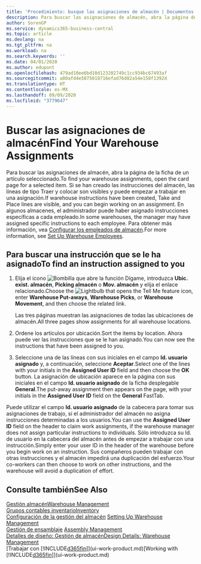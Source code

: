 ```yaml
---
title: 'Procedimiento: busque las asignaciones de almacén | Documentos de Microsoft'
description: Para buscar las asignaciones de almacén, abra la página de la ficha de un artículo seleccionado. Si se han creado las instrucciones del almacén, las líneas de tipo Traer y colocar son visibles y puede empezar a trabajar en una asignación. En algunos almacenes, el administrador puede haber asignado instrucciones específicas a cada empleado.
author: SorenGP
ms.service: dynamics365-business-central
ms.topic: article
ms.devlang: na
ms.tgt_pltfrm: na
ms.workload: na
ms.search.keywords: ''
ms.date: 04/01/2020
ms.author: edupont
ms.openlocfilehash: 479ad10ee6bd10d123202749c1cc934bc67493af
ms.sourcegitcommit: a80afd4e5075018716efad76d82a54e158f1392d
ms.translationtype: HT
ms.contentlocale: es-MX
ms.lasthandoff: 09/09/2020
ms.locfileid: "3779647"
---
```

# <a name="find-your-warehouse-assignments"></a><span data-ttu-id="f56f4-105">Buscar las asignaciones de almacén</span><span class="sxs-lookup"><span data-stu-id="f56f4-105">Find Your Warehouse Assignments</span></span>
<span data-ttu-id="f56f4-106">Para buscar las asignaciones de almacén, abra la página de la ficha de un artículo seleccionado.</span><span class="sxs-lookup"><span data-stu-id="f56f4-106">To find your warehouse assignments, open the card page for a selected item.</span></span> <span data-ttu-id="f56f4-107">Si se han creado las instrucciones del almacén, las líneas de tipo Traer y colocar son visibles y puede empezar a trabajar en una asignación.</span><span class="sxs-lookup"><span data-stu-id="f56f4-107">If warehouse instructions have been created, Take and Place lines are visible, and you can begin working on an assignment.</span></span> <span data-ttu-id="f56f4-108">En algunos almacenes, el administrador puede haber asignado instrucciones específicas a cada empleado.</span><span class="sxs-lookup"><span data-stu-id="f56f4-108">In some warehouses, the manager may have assigned specific instructions to each employee.</span></span> <span data-ttu-id="f56f4-109">Para obtener más información, vea [Configurar los empleados de almacén](warehouse-how-to-set-up-warehouse-employees.md).</span><span class="sxs-lookup"><span data-stu-id="f56f4-109">For more information, see [Set Up Warehouse Employees](warehouse-how-to-set-up-warehouse-employees.md).</span></span>

## <a name="to-find-an-instruction-assigned-to-you"></a><span data-ttu-id="f56f4-110">Para buscar una instrucción que se le ha asignado</span><span class="sxs-lookup"><span data-stu-id="f56f4-110">To find an instruction assigned to you</span></span>  
1.  <span data-ttu-id="f56f4-111">Elija el icono ![Bombilla que abre la función Dígame](media/ui-search/search_small.png "Dígame qué desea hacer"), introduzca **Ubic. exist. almacén**, **Picking almacén** o **Mov. almacén** y elija el enlace relacionado.</span><span class="sxs-lookup"><span data-stu-id="f56f4-111">Choose the ![Lightbulb that opens the Tell Me feature](media/ui-search/search_small.png "Tell me what you want to do") icon, enter **Warehouse Put-aways**, **Warehouse Picks**, or **Warehouse Movement**, and then choose the related link.</span></span>

    <span data-ttu-id="f56f4-112">Las tres páginas muestran las asignaciones de todas las ubicaciones de almacén.</span><span class="sxs-lookup"><span data-stu-id="f56f4-112">All three pages show assignments for all warehouse locations.</span></span>  

2. <span data-ttu-id="f56f4-113">Ordene los artículos por ubicación.</span><span class="sxs-lookup"><span data-stu-id="f56f4-113">Sort the items by location.</span></span> <span data-ttu-id="f56f4-114">Ahora puede ver las instrucciones que se le han asignado.</span><span class="sxs-lookup"><span data-stu-id="f56f4-114">You can now see the instructions that have been assigned to you.</span></span>  
3. <span data-ttu-id="f56f4-115">Seleccione una de las líneas con sus iniciales en el campo **Id. usuario asignado** y, a continuación, seleccione **Aceptar**.</span><span class="sxs-lookup"><span data-stu-id="f56f4-115">Select one of the lines with your initials in the **Assigned User ID** field and then choose the **OK** button.</span></span> <span data-ttu-id="f56f4-116">La asignación de ubicación aparece en la página con sus iniciales en el campo **Id. usuario asignado** de la ficha desplegable **General**.</span><span class="sxs-lookup"><span data-stu-id="f56f4-116">The put-away assignment then appears on the page, with your initials in the **Assigned User ID** field on the **General** FastTab.</span></span>  

<span data-ttu-id="f56f4-117">Puede utilizar el campo **Id. usuario asignado** de la cabecera para tomar sus asignaciones de trabajo, si el administrador del almacén no asigna instrucciones determinadas a los usuarios.</span><span class="sxs-lookup"><span data-stu-id="f56f4-117">You can use the **Assigned User ID** field on the header to claim work assignments, if the warehouse manager does not assign particular instructions to individuals.</span></span> <span data-ttu-id="f56f4-118">Sólo introduzca su Id. de usuario en la cabecera del almacén antes de empezar a trabajar con una instrucción.</span><span class="sxs-lookup"><span data-stu-id="f56f4-118">Simply enter your user ID in the header of the warehouse before you begin work on an instruction.</span></span> <span data-ttu-id="f56f4-119">Sus compañeros pueden trabajar con otras instrucciones y el almacén impedirá una duplicación del esfuerzo.</span><span class="sxs-lookup"><span data-stu-id="f56f4-119">Your co-workers can then choose to work on other instructions, and the warehouse will avoid a duplication of effort.</span></span>  

## <a name="see-also"></a><span data-ttu-id="f56f4-120">Consulte también</span><span class="sxs-lookup"><span data-stu-id="f56f4-120">See Also</span></span>  
[<span data-ttu-id="f56f4-121">Gestión almacén</span><span class="sxs-lookup"><span data-stu-id="f56f4-121">Warehouse Management</span></span>](warehouse-manage-warehouse.md)  
[<span data-ttu-id="f56f4-122">Grupos contables inventario</span><span class="sxs-lookup"><span data-stu-id="f56f4-122">Inventory</span></span>](inventory-manage-inventory.md)  
<span data-ttu-id="f56f4-123">[Configuración de la gestión del almacén](warehouse-setup-warehouse.md)   </span><span class="sxs-lookup"><span data-stu-id="f56f4-123">[Setting Up Warehouse Management](warehouse-setup-warehouse.md)   </span></span>  
<span data-ttu-id="f56f4-124">[Gestión de ensamblaje](assembly-assemble-items.md)  </span><span class="sxs-lookup"><span data-stu-id="f56f4-124">[Assembly Management](assembly-assemble-items.md)  </span></span>  
[<span data-ttu-id="f56f4-125">Detalles de diseño: Gestión de almacén</span><span class="sxs-lookup"><span data-stu-id="f56f4-125">Design Details: Warehouse Management</span></span>](design-details-warehouse-management.md)  
<span data-ttu-id="f56f4-126">[Trabajar con [!INCLUDE[d365fin](includes/d365fin_md.md)]](ui-work-product.md)</span><span class="sxs-lookup"><span data-stu-id="f56f4-126">[Working with [!INCLUDE[d365fin](includes/d365fin_md.md)]](ui-work-product.md)</span></span> 
